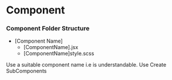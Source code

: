 # Component

### Component Folder Structure

- [Component Name]
  - [ComponentName].jsx
  - [ComponentName]style.scss

Use a suitable component name i.e is understandable.
Use Create SubComponents
